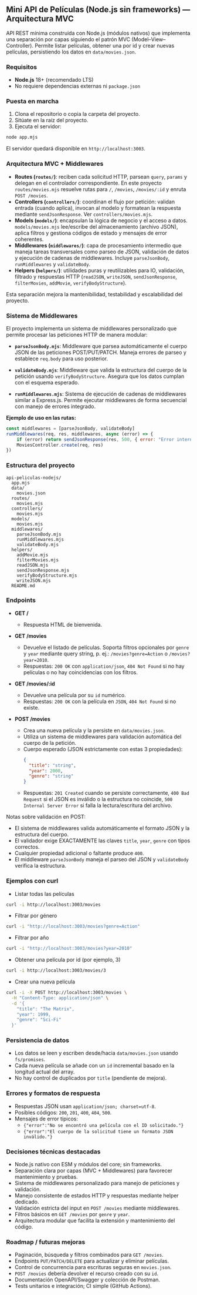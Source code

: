 ## Mini API de Películas (Node.js sin frameworks) — Arquitectura MVC

API REST mínima construida con Node.js (módulos nativos) que implementa una separación por capas siguiendo el patrón MVC (Model–View–Controller). Permite listar películas, obtener una por id y crear nuevas películas, persistiendo los datos en `data/movies.json`.

### Requisitos
- **Node.js** 18+ (recomendado LTS)
- No requiere dependencias externas ni `package.json`

### Puesta en marcha
1. Clona el repositorio o copia la carpeta del proyecto.
2. Sitúate en la raíz del proyecto.
3. Ejecuta el servidor:

```bash
node app.mjs
```

El servidor quedará disponible en `http://localhost:3003`.

### Arquitectura MVC + Middlewares
- **Routes (`routes/`)**: reciben cada solicitud HTTP, parsean `query`, `params` y delegan en el controlador correspondiente. En este proyecto `routes/movies.mjs` resuelve rutas para `/`, `/movies`, `/movies/:id` y enruta `POST /movies`.
- **Controllers (`controllers/`)**: coordinan el flujo por petición: validan entrada (cuando aplica), invocan al modelo y formatean la respuesta mediante `sendJsonResponse`. Ver `controllers/movies.mjs`.
- **Models (`models/`)**: encapsulan la lógica de negocio y el acceso a datos. `models/movies.mjs` lee/escribe del almacenamiento (archivo JSON), aplica filtros y gestiona códigos de estado y mensajes de error coherentes.
- **Middlewares (`middlewares/`)**: capa de procesamiento intermedio que maneja tareas transversales como parseo de JSON, validación de datos y ejecución de cadenas de middlewares. Incluye `parseJsonBody`, `runMiddlewares` y `validateBody`.
- **Helpers (`helpers/`)**: utilidades puras y reutilizables para IO, validación, filtrado y respuestas HTTP (`readJSON`, `writeJSON`, `sendJsonResponse`, `filterMovies`, `addMovie`, `verifyBodyStructure`).

Esta separación mejora la mantenibilidad, testabilidad y escalabilidad del proyecto.

### Sistema de Middlewares

El proyecto implementa un sistema de middlewares personalizado que permite procesar las peticiones HTTP de manera modular:

- **`parseJsonBody.mjs`**: Middleware que parsea automáticamente el cuerpo JSON de las peticiones POST/PUT/PATCH. Maneja errores de parseo y establece `req.body` para uso posterior.

- **`validateBody.mjs`**: Middleware que valida la estructura del cuerpo de la petición usando `verifyBodyStructure`. Asegura que los datos cumplan con el esquema esperado.

- **`runMiddlewares.mjs`**: Sistema de ejecución de cadenas de middlewares similar a Express.js. Permite ejecutar middlewares de forma secuencial con manejo de errores integrado.

**Ejemplo de uso en las rutas:**
```javascript
const middlewares = [parseJsonBody, validateBody]
runMiddlewares(req, res, middlewares, async (error) => {
    if (error) return sendJsonResponse(res, 500, { error: "Error interno" })
    MoviesController.create(req, res)
})
```

### Estructura del proyecto

```text
api-peliculas-nodejs/
  app.mjs
  data/
    movies.json
  routes/
    movies.mjs
  controllers/
    movies.mjs
  models/
    movies.mjs
  middlewares/
    parseJsonBody.mjs
    runMiddlewares.mjs
    validateBody.mjs
  helpers/
    addMovie.mjs
    filterMovies.mjs
    readJSON.mjs
    sendJsonResponse.mjs
    verifyBodyStructure.mjs
    writeJSON.mjs
  README.md
```

### Endpoints

- **GET /**
  - Respuesta HTML de bienvenida.

- **GET /movies**
  - Devuelve el listado de películas. Soporta filtros opcionales por `genre` y `year` mediante query string, p. ej.: `/movies?genre=Action` o `/movies?year=2010`.
  - Respuestas: `200 OK` con `application/json`, `404 Not Found` si no hay películas o no hay coincidencias con los filtros.

- **GET /movies/:id**
  - Devuelve una película por su `id` numérico.
  - Respuestas: `200 OK` con la película en `JSON`, `404 Not Found` si no existe.

- **POST /movies**
  - Crea una nueva película y la persiste en `data/movies.json`.
  - Utiliza un sistema de middlewares para validación automática del cuerpo de la petición.
  - Cuerpo esperado (JSON estrictamente con estas 3 propiedades):
    ```json
    {
      "title": "string",
      "year": 2000,
      "genre": "string"
    }
    ```
  - Respuestas: `201 Created` cuando se persiste correctamente, `400 Bad Request` si el JSON es inválido o la estructura no coincide, `500 Internal Server Error` si falla la lectura/escritura del archivo.

Notas sobre validación en POST:
- El sistema de middlewares valida automáticamente el formato JSON y la estructura del cuerpo.
- El validador exige EXACTAMENTE las claves `title`, `year`, `genre` con tipos correctos.
- Cualquier propiedad adicional o faltante produce `400`.
- El middleware `parseJsonBody` maneja el parseo del JSON y `validateBody` verifica la estructura.

### Ejemplos con curl

- Listar todas las películas
```bash
curl -i http://localhost:3003/movies
```

- Filtrar por género
```bash
curl -i "http://localhost:3003/movies?genre=Action"
```

- Filtrar por año
```bash
curl -i "http://localhost:3003/movies?year=2010"
```

- Obtener una película por id (por ejemplo, 3)
```bash
curl -i http://localhost:3003/movies/3
```

- Crear una nueva película
```bash
curl -i -X POST http://localhost:3003/movies \
  -H "Content-Type: application/json" \
  -d '{
    "title": "The Matrix",
    "year": 1999,
    "genre": "Sci-Fi"
  }'
```

### Persistencia de datos
- Los datos se leen y escriben desde/hacia `data/movies.json` usando `fs/promises`.
- Cada nueva película se añade con un `id` incremental basado en la longitud actual del array.
- No hay control de duplicados por `title` (pendiente de mejora).

### Errores y formatos de respuesta
- Respuestas JSON usan `application/json; charset=utf-8`.
- Posibles códigos: `200`, `201`, `400`, `404`, `500`.
- Mensajes de error típicos:
  - `{"error":"No se encontró una película con el ID solicitado."}`
  - `{"error":"El cuerpo de la solicitud tiene un formato JSON inválido."}`

### Decisiones técnicas destacadas
- Node.js nativo con ESM y módulos del core; sin frameworks.
- Separación clara por capas (MVC + Middlewares) para favorecer mantenimiento y pruebas.
- Sistema de middlewares personalizado para manejo de peticiones y validación.
- Manejo consistente de estados HTTP y respuestas mediante helper dedicado.
- Validación estricta del input en `POST /movies` mediante middlewares.
- Filtros básicos en `GET /movies` por `genre` y `year`.
- Arquitectura modular que facilita la extensión y mantenimiento del código.

### Roadmap / futuras mejoras
- Paginación, búsqueda y filtros combinados para `GET /movies`.
- Endpoints `PUT/PATCH/DELETE` para actualizar y eliminar películas.
- Control de concurrencia para escrituras seguras en `movies.json`.
- `POST /movies` debería devolver el recurso creado con su `id`.
- Documentación OpenAPI/Swagger y colección de Postman.
- Tests unitarios e integración; CI simple (GitHub Actions).